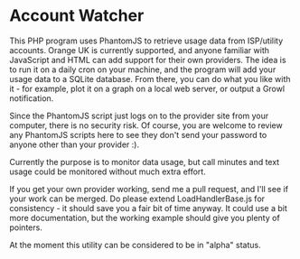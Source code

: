 Account Watcher
=

This PHP program uses PhantomJS to retrieve usage data from ISP/utility accounts. Orange UK is currently
supported, and anyone familiar with JavaScript and HTML can add support for their own providers. The idea
is to run it on a daily cron on your machine, and the program will add your usage data to a SQLite
database. From there, you can do what you like with it - for example, plot it on a graph on a local
web server, or output a Growl notification.

Since the PhantomJS script just logs on to the provider site from your computer, there is no security risk.
Of course, you are welcome to review any PhantomJS scripts here to see they don't send your password to
anyone other than your provider :).

Currently the purpose is to monitor data usage, but call minutes and text usage could be monitored without
much extra effort.

If you get your own provider working, send me a pull request, and I'll see if your work can be merged. Do
please extend LoadHandlerBase.js for consistency - it should save you a fair bit of time anyway. It could use
a bit more documentation, but the working example should give you plenty of pointers.

At the moment this utility can be considered to be in "alpha" status.
